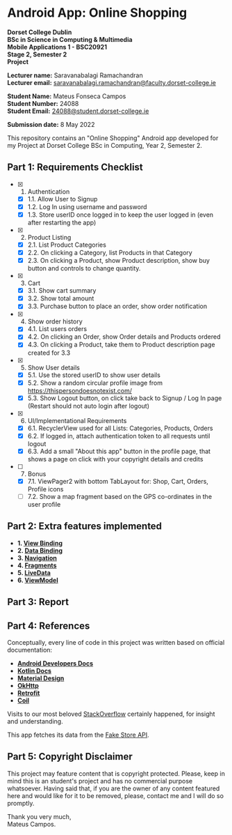 # Android App: Online Shopping

**Dorset College Dublin**  
**BSc in Science in Computing & Multimedia**  
**Mobile Applications 1 - BSC20921**  
**Stage 2, Semester 2**  
**Project**

**Lecturer name:** Saravanabalagi Ramachandran  
**Lecturer email:** saravanabalagi.ramachandran@faculty.dorset-college.ie

**Student Name:** Mateus Fonseca Campos  
**Student Number:** 24088  
**Student Email:** 24088@student.dorset-college.ie

**Submission date:** 8 May 2022

This repository contains an "Online Shopping" Android app developed for my Project at Dorset College BSc in Computing, Year 2, Semester 2.

## Part 1: Requirements Checklist

- [x] 1. Authentication
    - [x] 1.1. Allow User to Signup
    - [x] 1.2. Log In using username and password
    - [x] 1.3. Store userID once logged in to keep the user logged in (even after restarting the app)
- [x] 2. Product Listing
    - [x] 2.1. List Product Categories
    - [x] 2.2. On clicking a Category, list Products in that Category
    - [x] 2.3. On clicking a Product, show Product description, show buy button and controls to change quantity.
- [x] 3. Cart
    - [x] 3.1. Show cart summary
    - [x] 3.2. Show total amount
    - [x] 3.3. Purchase button to place an order, show order notification
- [x] 4. Show order history
    - [x] 4.1. List users orders
    - [x] 4.2. On clicking an Order, show Order details and Products ordered
    - [x] 4.3. On clicking a Product, take them to Product description page created for 3.3
- [x] 5. Show User details
    - [x] 5.1. Use the stored userID to show user details
    - [x] 5.2. Show a random circular profile image from https://thispersondoesnotexist.com/
    - [x] 5.3. Show Logout button, on click take back to Signup / Log In page (Restart should not auto login after logout)
- [x] 6. UI/Implementational Requirements
    - [x] 6.1. RecyclerView used for all Lists: Categories, Products, Orders
    - [x] 6.2. If logged in, attach authentication token to all requests until logout
    - [x] 6.3. Add a small "About this app" button in the profile page, that shows a page on click with your copyright details and credits
- [ ] 7. Bonus
    - [x] 7.1. ViewPager2 with bottom TabLayout for: Shop, Cart, Orders, Profile icons
    - [ ] 7.2. Show a map fragment based on the GPS co-ordinates in the user profile

## Part 2: Extra features implemented

- **1. [View Binding](https://developer.android.com/topic/libraries/view-binding)**  
- **2. [Data Binding](https://developer.android.com/topic/libraries/data-binding)**  
- **3. [Navigation](https://developer.android.com/guide/navigation)**  
- **4. [Fragments](https://developer.android.com/guide/fragments)**  
- **5. [LiveData](https://developer.android.com/topic/libraries/architecture/livedata)**  
- **6. [ViewModel](https://developer.android.com/topic/libraries/architecture/viewmodel)**  

## Part 3: Report



## Part 4: References

Conceptually, every line of code in this project was written based on official documentation:

- **[Android Developers Docs](https://developer.android.com/docs)**  
- **[Kotlin Docs](https://kotlinlang.org/docs/home.html)**  
- **[Material Design](https://material.io/)**  
- **[OkHttp](https://square.github.io/okhttp/)**  
- **[Retrofit](https://square.github.io/retrofit/)**  
- **[Coil](https://coil-kt.github.io/coil/)**  

Visits to our most beloved [StackOverflow](https://stackoverflow.com/) certainly happened, for insight and understanding.

This app fetches its data from the [Fake Store API](https://fakestoreapi.com/).

## Part 5: Copyright Disclaimer

This project may feature content that is copyright protected. Please, keep in mind this is an student's project and has no commercial purpose whatsoever. Having said that, if you are the owner of any content featured here and would like for it to be removed, please, contact me and I will do so promptly.

Thank you very much,  
Mateus Campos.